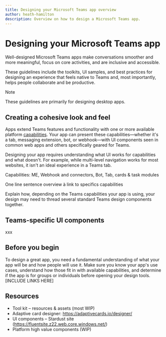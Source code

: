 ```yaml
---
title: Designing your Microsoft Teams app overview
author: heath-hamilton
description: Overview on how to design a Microsoft Teams app.
---
```

# Designing your Microsoft Teams app

Well-designed Microsoft Teams apps make conversations smoother and more meaningful, focus on core activities, and are inclusive and accessible.

These guidelines include the toolkits, UI samples, and best practices for designing an experience that feels native to Teams and, most importantly, helps people collaborate and be productive.

> [!NOTE]
> These guidelines are primarily for designing desktop apps.

## Creating a cohesive look and feel

Apps extend Teams features and functionality with one or more available platform [capabilities](../concepts/capabilities-overview.md). Your app can present these capabilities—whether it's a tab, messaging extension, bot, or webhook—with UI components seen in common web apps and others specifically geared for Teams.

Designing your app requires understanding what UI works for capabilities and what doesn't. For example, while multi-level navigation works for most websites, it isn't an ideal experience in a Teams tab.

Capabilities: ME, Webhook and connectors, Bot, Tab, cards & task modules  

One line sentence overview à link to specifics capabilities  

Explain how, depending on the Teams capabilities your app is using, your design may need to thread several standard Teams design components together.

## Teams-specific UI components

xxx

## Before you begin

To design a great app, you need a fundamental understanding of what your app will be and how people will use it. Make sure you know your app's use cases, understand how those fit in with available capabilities, and determine if the app is for groups or individuals before opening your design tools. [INCLUDE LINKS HERE]

## Resources

* Tool kit – resources & assets (most WIP)
* Adaptive card designer: https://adaptivecards.io/designer/
* UI components – Stardust site (https://fluentsite.z22.web.core.windows.net/)
* Platform high value components (WIP)
